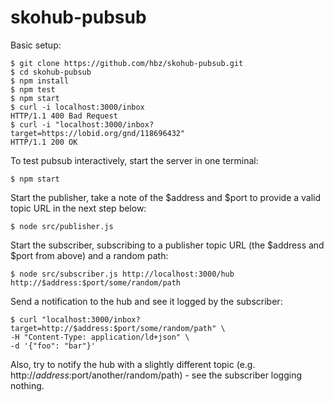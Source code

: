 # skohub-pubsub

Basic setup:

    $ git clone https://github.com/hbz/skohub-pubsub.git
    $ cd skohub-pubsub
    $ npm install
    $ npm test
    $ npm start
    $ curl -i localhost:3000/inbox
    HTTP/1.1 400 Bad Request
    $ curl -i "localhost:3000/inbox?target=https://lobid.org/gnd/118696432"
    HTTP/1.1 200 OK

To test pubsub interactively, start the server in one terminal:

    $ npm start

Start the publisher, take a note of the $address and $port to provide a valid
topic URL in the next step below:

    $ node src/publisher.js

Start the subscriber, subscribing to a publisher topic URL (the $address and $port from
above) and a random path:

    $ node src/subscriber.js http://localhost:3000/hub http://$address:$port/some/random/path

Send a notification to the hub and see it logged by the subscriber:

    $ curl "localhost:3000/inbox?target=http://$address:$port/some/random/path" \
    -H "Content-Type: application/ld+json" \
    -d '{"foo": "bar"}'

Also, try to notify the hub with a slightly different topic (e.g.
http://$address:$port/another/random/path) - see the subscriber logging nothing.
